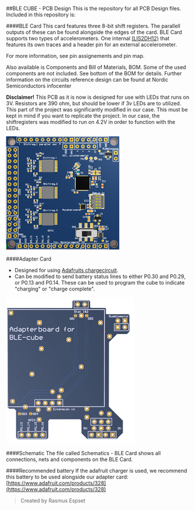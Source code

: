 ##BLE CUBE - PCB Design
This is the repository for all PCB Design files. Included in this repository is:

####BLE Card
This card features three 8-bit shift registers. The parallell outputs of these can be found alongside the edges of the card.
BLE Card supports two types of accelerometers. One internal [(LIS2DH12)](http://www.st.com/content/ccc/resource/technical/document/datasheet/12/c0/5c/36/b9/58/46/f2/DM00091513.pdf/files/DM00091513.pdf/jcr:content/translations/en.DM00091513.pdf) that features its own traces and a header pin for an external accelerometer.

For more information, see pin assignements and pin map.

Also available is Components and Bill of Materials, BOM. Some of the used components are not included. See bottom of the BOM for details.
Further information on the circuits reference design can be found at Nordic Semiconductors infocenter

**Disclaimer!** This PCB as it is now is designed for use with LEDs that runs on 3V. Resistors are 390 ohm, but should be lower if 3v LEDs are to utilized. This part of the project was significantly modified in our case. This must be kept in mind if you want to replicate the project. In our case, the shiftregisters was modified to run on 4.2V in order to function with the LEDs.

![BLE Card](https://raw.githubusercontent.com/blecube/PCB-Design/master/images/PCB%20Design%20-%20BLE%20Card%20-%203D%20-%20small.png)


####Adapter Card
* Designed for using [Adafruits chargecircuit](https://www.adafruit.com/product/259).
* Can be modified to send battery status lines to either P0.30 and P0.29, or P0.13 and P0.14. These can be used to program the cube to indicate "charging" or "charge complete".


![BLE Card](https://raw.githubusercontent.com/blecube/PCB-Design/master/images/PCB%20Design%20-%20Adapter%20Card%20-%20Small.png)


####Schematic
The file called Schematics - BLE Card shows all connections, nets and components on the BLE Card.


####Recommended battery
If the adafruit charger is used, we recommend this battery to be used alongside our adapter card: [https://www.adafruit.com/products/328](https://www.adafruit.com/products/328)




> Created by Rasmus Espset